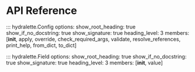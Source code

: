 # API Reference


::: hydralette.Config
    options:
        show_root_heading: true
        show_if_no_docstring: true
        show_signature: true
        heading_level: 3
        members: [__init__, apply, override, check_required_args, validate, resolve_references, print_help, from_dict, to_dict]

::: hydralette.Field
    options:
        show_root_heading: true
        show_if_no_docstring: true
        show_signature: true
        heading_level: 3
        members: [__init__, value]